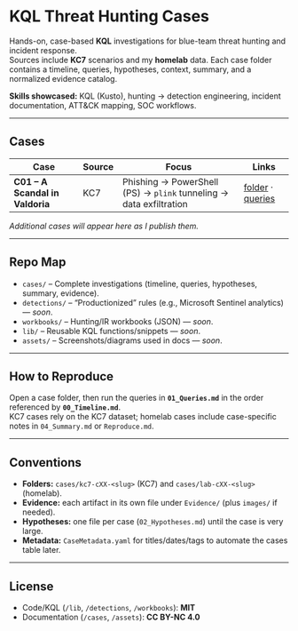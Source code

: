# KQL Threat Hunting Cases

Hands-on, case-based **KQL** investigations for blue-team threat hunting and incident response.  
Sources include **KC7** scenarios and my **homelab** data. Each case folder contains a timeline, queries, hypotheses, context, summary, and a normalized evidence catalog.

**Skills showcased:** KQL (Kusto), hunting → detection engineering, incident documentation, ATT&CK mapping, SOC workflows.

---

## Cases

| Case | Source | Focus | Links |
|------|--------|-------|-------|
| **C01 – A Scandal in Valdoria** | KC7 | Phishing → PowerShell (PS) → `plink` tunneling → data exfiltration | [folder](cases/kc7-c01-scandal-in-valdoria/) · [queries](cases/kc7-c01-scandal-in-valdoria/01_Queries.md) |

_Additional cases will appear here as I publish them._

---

## Repo Map

- `cases/` – Complete investigations (timeline, queries, hypotheses, summary, evidence).
- `detections/` – “Productionized” rules (e.g., Microsoft Sentinel analytics) — *soon*.
- `workbooks/` – Hunting/IR workbooks (JSON) — *soon*.
- `lib/` – Reusable KQL functions/snippets — *soon*.
- `assets/` – Screenshots/diagrams used in docs — *soon*.

---

## How to Reproduce

Open a case folder, then run the queries in **`01_Queries.md`** in the order referenced by **`00_Timeline.md`**.  
KC7 cases rely on the KC7 dataset; homelab cases include case-specific notes in `04_Summary.md` or `Reproduce.md`.

---

## Conventions

- **Folders:** `cases/kc7-cXX-<slug>` (KC7) and `cases/lab-cXX-<slug>` (homelab).
- **Evidence:** each artifact in its own file under `Evidence/` (plus `images/` if needed).
- **Hypotheses:** one file per case (`02_Hypotheses.md`) until the case is very large.
- **Metadata:** `CaseMetadata.yaml` for titles/dates/tags to automate the cases table later.

---

## License

- Code/KQL (`/lib`, `/detections`, `/workbooks`): **MIT**  
- Documentation (`/cases`, `/assets`): **CC BY-NC 4.0**

